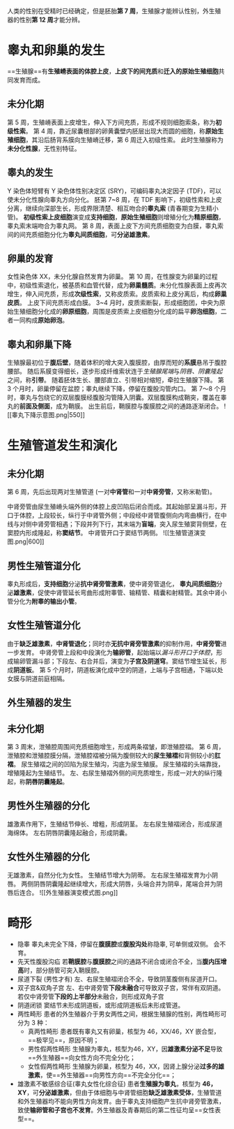 人类的性别在受精时已经确定，但是胚胎**第 7 周**，生殖腺才能辨认性别，外生殖器的性别**第 12 周**才能分辨。
# 睾丸和卵巢的发生
==生殖腺==有**生殖嵴表面的体腔上皮**，**上皮下的间充质**和**迁入的原始生殖细胞**共同发育而成。
## 未分化期
第 5 周，生殖嵴表面上皮增生，伸入下方间充质，形成不规则细胞索条，称为**初级性索**。
第 4 周，靠近尿囊根部的卵黄囊壁内胚层出现大而圆的细胞，称**原始生殖细胞**，其沿后肠背系膜向生殖嵴迁移，第 6 周迁入初级性索。
此时生殖腺称为**未分化性腺**，无性别特征。
## 睾丸的发生
Y 染色体短臂有 Y 染色体性别决定区 (SRY)，可编码睾丸决定因子 (TDF)，可以使未分化性腺向睾丸方向分化。
胚第 7~8 周，在 TDF 影响下，初级性索和上皮分离，继续向深部生长，形成界限清楚、相互吻合的**睾丸索** (青春期变为生精小管)。
**初级性索上皮细胞**演变成**支持细胞**，**原始生殖细胞**则增殖分化为**精原细胞**，睾丸索末端吻合为睾丸网。
第 8 周，表面上皮下方间充质细胞变为白膜，睾丸索间的间充质细胞分化为**睾丸间质细胞**，可**分泌雄激素**。
## 卵巢的发育
女性染色体 XX，未分化腺自然发育为卵巢。
第 10 周，在性腺变为卵巢的过程中，初级性索退化，被基质和血管代替，成为**卵巢髓质**。未分化性腺表面上皮再次增生，伸入间充质，形成**次级性索**，又称皮质索。皮质索和上皮分离后，构成**卵巢皮质**。
上皮下间充质形成白膜。
3~4 月时，皮质索断裂，形成细胞团，中央为原始生殖细胞分化成的**卵原细胞**，周围是皮质索上皮细胞分化成的扁平**卵泡细胞**，二者一同构成**原始卵泡**。
## 睾丸和卵巢下降
生殖腺最初位于**腹后壁**，随着体积的增大突入腹膜腔，由厚而短的**系膜**悬吊于腹腔腰部。
随后系膜变得细长，逐步形成纤维索状连于*生殖腺尾端*与*阴唇、阴囊隆起*之间，称**引带**。
随着胚体生长、腰部直立、引带相对缩短，牵拉生殖腺下降。
第 3 个月时，卵巢停留在盆腔；睾丸继续下降，停留在腹股沟管内口。
第 7～8 个月时，睾丸与包绕它的双层腹膜经腹股沟管降入阴囊。双层腹膜构成鞘突，覆盖在睾丸的**前面及侧面**，成为鞘膜。
出生前后，鞘膜腔与腹膜腔之间的通路逐渐闭合。
![[睾丸下降示意图.png|550]]
# 生殖管道发生和演化
## 未分化期
第 6 周，先后出现两对生殖管道 (一对**中肾管**和一对**中肾旁管**，又称米勒管)。

中肾旁管由尿生殖嵴头端外侧的体腔上皮凹陷后闭合而成。其起始部呈漏斗形，开口于体腔，上段较长，纵行于中肾管外侧；中段经中肾管腹侧向内弯曲横行，在中线与对侧中肾旁管相遇；下段并列下行，其末端为**盲端**，突入尿生殖窦背侧壁，在窦腔内形成隆起，称**窦结节**。
中肾管开口于窦结节两侧。
![[生殖管道演变图.png|600]]
## 男性生殖管道分化
睾丸形成后，**支持细胞**分泌**抗中肾旁管激素**，使中肾旁管退化，
**睾丸间质细胞**分泌**雄激素**，促使中肾管延长弯曲形成附睾管、输精管、精囊和射精管。其余中肾小管分化为**附睾的输出小管**。
## 女性生殖管道分化
由于**缺乏雄激素**，**中肾管退化**；同时亦**无抗中肾旁管激素**的抑制作用，**中肾旁管**进一步发育。
中肾旁管上段和中段演化为**输卵管**，起始端以*漏斗形开口于体腔*，形成输卵管漏斗部；下段左、右合并后，演变为**子宫及阴道穹**。窦结节增生延长，形成**阴道板**。
第 5 个月时，阴道板演化成中空的阴道，上端与子宫相通，下端以处女膜与阴道前庭相隔。
## 外生殖器的发生
## 未分化期
第 3 周末，泄殖腔周围间充质细胞增生，形成两条褶皱，即泄殖腔褶。
第 6 周，泄殖腔和泄殖腔膜分隔，泄殖腔褶被分隔为腹侧较大的**尿生殖褶**和背侧较小的**肛褶**。
尿生殖褶之间的凹陷为尿生殖沟，沟底为尿生殖膜。
尿生殖褶的头端靠拢，增殖隆起为生殖结节。
左、右尿生殖褶外侧的间充质增生，形成一对大的纵行隆起，称**阴唇阴囊隆起**。
## 男性外生殖器的分化
雄激素作用下，生殖结节伸长、增粗，形成阴茎。
左右尿生殖褶闭合，形成尿道海绵体。
左右阴唇阴囊隆起融合，形成阴囊。
## **女性**外生殖器的分化
无雄激素，自然分化为女性。
生殖结节增大为阴蒂。
左右尿生殖褶发育为小阴唇。
两侧阴唇阴囊隆起继续增大，形成大阴唇，头端合并为阴阜，尾端合并为阴唇后连合。
![[外生殖器演变模式图.png]]
# 畸形
- 隐睾
  睾丸未完全下降，停留在**腹膜腔**或**腹股沟处**称隐睾, 可单侧或双侧。
  会不育。
- 先天性腹股沟疝
  若**鞘膜腔**与**腹膜腔**之间的通路不闭合或闭合不全，当**腹内压增高**时，部分肠管可突入鞘膜腔。
- 尿道下裂 (男性才有)
  左、右尿生殖褶闭合不全，导致阴茎腹侧有尿道开口。
- 双子宫&双角子宫
  左、右中肾旁管**下段未融合**可导致双子宫，常伴有双阴道。
  若仅中肾旁管**下段的上半部分**未融合，则形成双角子宫
- 阴道闭锁
  窦结节未形成阴道板，或形成阴道板后未形成管道。
- 两性畸形
	患者的外生殖器介于男女两性之间，根据生殖腺的性别，两性畸形可分为 3 种：
	- 真两性畸形
	  患者既有睾丸又有卵巢，核型为 46，XX/46，XY 嵌合型，==极罕见==，原因不明；
	- 男性假两性畸形
	  生殖腺为睾丸，核型为46，XY，因**雄激素分泌不足**导致==外生殖器==向女性方向不完全分化；
	- 女性假两性畸形
	  生殖腺为卵巢，核型为 46，XX，因肾上腺分泌**过多的雄激素**，使==外生殖器==向男性方向==不完全分化==；
- 雄激素不敏感综合征(睾丸女性化综合征)
  患者**生殖腺为睾丸**，核型为 **46，XY**，可**分泌雄激素**，但由于体细胞与中肾管细胞**缺乏雄激素受体**，生殖管道和外生殖器均不能向男性方向发育。由于睾丸支持细胞产生抗中肾旁管激素，致使**输卵管和子宫也不发育**。外生殖器及青春期后的第二性征均呈==女性表型==。